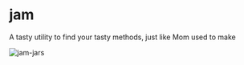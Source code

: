# jam
A tasty utility to find your tasty methods, just like Mom used to make

![jam-jars](https://github.com/JAS-lzn/jam/assets/62945622/3b3b5db2-101a-4cc5-9685-af064281aa04)
